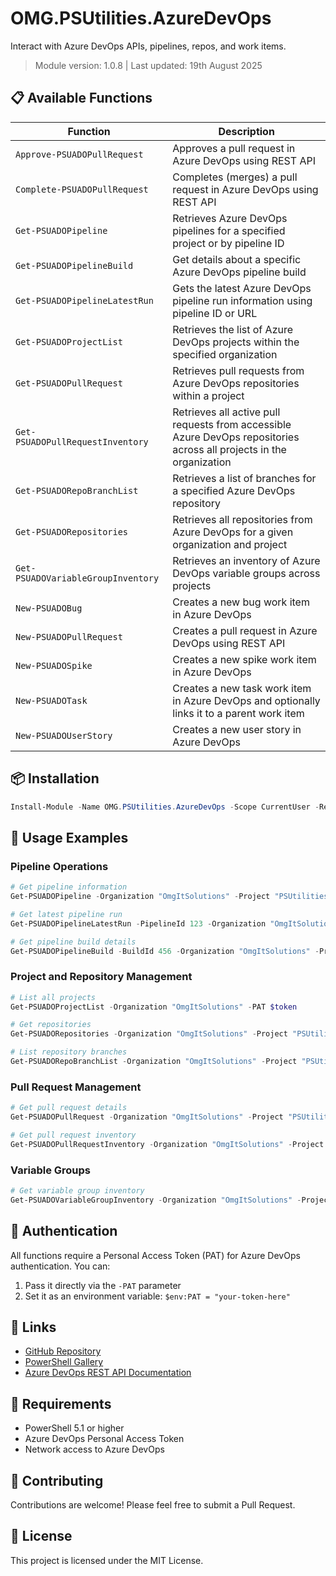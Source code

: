 # OMG.PSUtilities.AzureDevOps

Interact with Azure DevOps APIs, pipelines, repos, and work items.

> Module version: 1.0.8 | Last updated: 19th August 2025

## 📋 Available Functions
| Function                        | Description                              |
|---------------------------------|----------------------------------------------|
| `Approve-PSUADOPullRequest` | Approves a pull request in Azure DevOps using REST API |
| `Complete-PSUADOPullRequest` | Completes (merges) a pull request in Azure DevOps using REST API |
| `Get-PSUADOPipeline` | Retrieves Azure DevOps pipelines for a specified project or by pipeline ID |
| `Get-PSUADOPipelineBuild` | Get details about a specific Azure DevOps pipeline build |
| `Get-PSUADOPipelineLatestRun` | Gets the latest Azure DevOps pipeline run information using pipeline ID or URL |
| `Get-PSUADOProjectList` | Retrieves the list of Azure DevOps projects within the specified organization |
| `Get-PSUADOPullRequest` | Retrieves pull requests from Azure DevOps repositories within a project |
| `Get-PSUADOPullRequestInventory` | Retrieves all active pull requests from accessible Azure DevOps repositories across all projects in the organization |
| `Get-PSUADORepoBranchList` | Retrieves a list of branches for a specified Azure DevOps repository |
| `Get-PSUADORepositories` | Retrieves all repositories from Azure DevOps for a given organization and project |
| `Get-PSUADOVariableGroupInventory` | Retrieves an inventory of Azure DevOps variable groups across projects |
| `New-PSUADOBug` | Creates a new bug work item in Azure DevOps |
| `New-PSUADOPullRequest` | Creates a pull request in Azure DevOps using REST API |
| `New-PSUADOSpike` | Creates a new spike work item in Azure DevOps |
| `New-PSUADOTask` | Creates a new task work item in Azure DevOps and optionally links it to a parent work item |
| `New-PSUADOUserStory` | Creates a new user story in Azure DevOps |

## 📦 Installation

```powershell
Install-Module -Name OMG.PSUtilities.AzureDevOps -Scope CurrentUser -Repository PSGallery
```

## 📖 Usage Examples

### Pipeline Operations
```powershell
# Get pipeline information
Get-PSUADOPipeline -Organization "OmgItSolutions" -Project "PSUtilities Azure DevOps" -PAT $token

# Get latest pipeline run
Get-PSUADOPipelineLatestRun -PipelineId 123 -Organization "OmgItSolutions" -Project "PSUtilities Azure DevOps" -PAT $token

# Get pipeline build details
Get-PSUADOPipelineBuild -BuildId 456 -Organization "OmgItSolutions" -Project "PSUtilities Azure DevOps" -PAT $token
```

### Project and Repository Management
```powershell
# List all projects
Get-PSUADOProjectList -Organization "OmgItSolutions" -PAT $token

# Get repositories
Get-PSUADORepositories -Organization "OmgItSolutions" -Project "PSUtilities Azure DevOps" -PAT $token

# List repository branches
Get-PSUADORepoBranchList -Organization "OmgItSolutions" -Project "PSUtilities Azure DevOps" -Repository "myrepo" -PAT $token
```

### Pull Request Management
```powershell
# Get pull request details
Get-PSUADOPullRequest -Organization "OmgItSolutions" -Project "PSUtilities Azure DevOps" -Repository "myrepo" -PAT $token

# Get pull request inventory
Get-PSUADOPullRequestInventory -Organization "OmgItSolutions" -Project "PSUtilities Azure DevOps" -PAT $token
```

### Variable Groups
```powershell
# Get variable group inventory
Get-PSUADOVariableGroupInventory -Organization "OmgItSolutions" -Project "PSUtilities Azure DevOps" -PAT $token
```

## 🔐 Authentication

All functions require a Personal Access Token (PAT) for Azure DevOps authentication. You can:

1. Pass it directly via the `-PAT` parameter
2. Set it as an environment variable: `$env:PAT = "your-token-here"`

## 🔗 Links

- [GitHub Repository](https://github.com/lakshmanachari-panuganti/OMG.PSUtilities)
- [PowerShell Gallery](https://www.powershellgallery.com/packages/OMG.PSUtilities.AzureDevOps)
- [Azure DevOps REST API Documentation](https://docs.microsoft.com/en-us/rest/api/azure/devops/)

## 📝 Requirements

- PowerShell 5.1 or higher
- Azure DevOps Personal Access Token
- Network access to Azure DevOps

## 🤝 Contributing

Contributions are welcome! Please feel free to submit a Pull Request.

## 📄 License

This project is licensed under the MIT License.